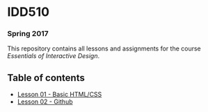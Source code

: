 # IDD510
### Spring 2017

This repository contains all lessons and assignments for the course _Essentials of Interactive Design_.

## Table of contents

* [Lesson 01 - Basic HTML/CSS](lessons/lesson-01/lesson-01.md)
* [Lesson 02 - Github](lessons/lesson-02.md)



